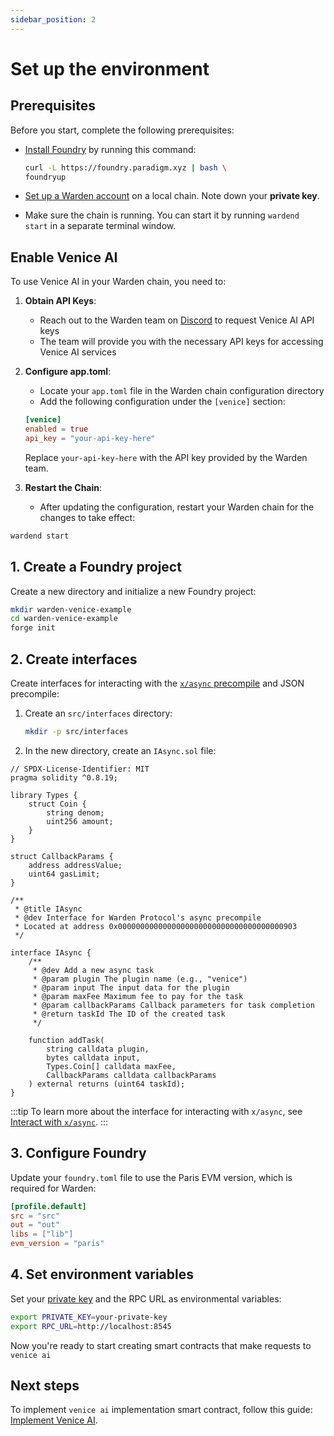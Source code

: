 ```yaml
---
sidebar_position: 2
---
```


# Set up the environment

## Prerequisites

Before you start, complete the following prerequisites:

- [Install Foundry](https://book.getfoundry.sh/getting-started/installation) by running this command:

   ```bash
   curl -L https://foundry.paradigm.xyz | bash \ 
   foundryup
   ```

- [Set up a Warden account](../../set-up-a-warden-account) on a local chain. Note down your **private key**.

- Make sure the chain is running. You can start it by running `wardend start` in a separate terminal window.

## Enable Venice AI

To use Venice AI in your Warden chain, you need to:

1. **Obtain API Keys**:
   - Reach out to the Warden team on [Discord](https://discord.gg/wardenprotocol) to request Venice AI API keys
   - The team will provide you with the necessary API keys for accessing Venice AI services

2. **Configure app.toml**:
   - Locate your `app.toml` file in the Warden chain configuration directory
   - Add the following configuration under the `[venice]` section:

   ```toml
   [venice]
   enabled = true
   api_key = "your-api-key-here"
   ```

   Replace `your-api-key-here` with the API key provided by the Warden team.

3. **Restart the Chain**:
   - After updating the configuration, restart your Warden chain for the changes to take effect:

```bash
wardend start
```

## 1. Create a Foundry project

Create a new directory and initialize a new Foundry project:

```bash
mkdir warden-venice-example
cd warden-venice-example
forge init
```

## 2. Create interfaces

Create interfaces for interacting with the [`x/async` precompile](../../precompiles/x-async) and JSON precompile:

1. Create an `src/interfaces` directory:

   ```bash
   mkdir -p src/interfaces
   ```

2. In the new directory, create an `IAsync.sol` file:

```solidity title="warden-venice-example/src/interfaces/IAsync.sol"
// SPDX-License-Identifier: MIT
pragma solidity ^0.8.19;

library Types {
    struct Coin {
        string denom;
        uint256 amount;
    }
}

struct CallbackParams {
    address addressValue;
    uint64 gasLimit;
}

/**
 * @title IAsync
 * @dev Interface for Warden Protocol's async precompile
 * Located at address 0x0000000000000000000000000000000000000903
 */

interface IAsync {
    /**
     * @dev Add a new async task
     * @param plugin The plugin name (e.g., "venice")
     * @param input The input data for the plugin
     * @param maxFee Maximum fee to pay for the task
     * @param callbackParams Callback parameters for task completion
     * @return taskId The ID of the created task
     */

    function addTask(
        string calldata plugin,
        bytes calldata input,
        Types.Coin[] calldata maxFee,
        CallbackParams calldata callbackParams
    ) external returns (uint64 taskId);
}
```

:::tip
   To learn more about the interface for interacting with `x/async`, see [Interact with `x/async`](../../interact-with-warden-modules/interact-with-x-async).
:::

## 3. Configure Foundry

Update your `foundry.toml` file to use the Paris EVM version, which is required for Warden:

```toml
[profile.default]
src = "src"
out = "out"
libs = ["lib"]
evm_version = "paris"
```

## 4. Set environment variables

Set your [private key](../../set-up-a-warden-account#get-the-private-key) and the RPC URL as environmental variables:

```bash
export PRIVATE_KEY=your-private-key
export RPC_URL=http://localhost:8545
```

Now you're ready to start creating smart contracts that make requests to `venice ai`

## Next steps

To implement `venice ai` implementation smart contract, follow this guide: [Implement Venice AI](implement-venice-ai).
